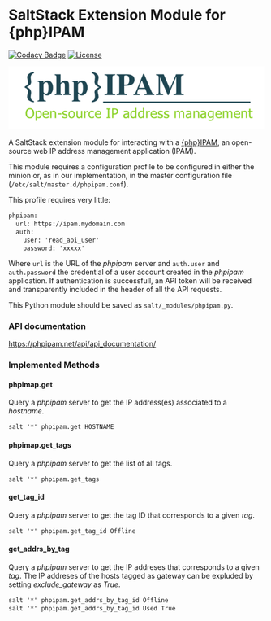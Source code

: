 # SaltStack Extension Module for {php}IPAM

[![Codacy Badge](https://api.codacy.com/project/badge/Grade/fcd8aa3c6a034c519ea795c892c5424c)](https://www.codacy.com/app/madrisan/saltstack-phpipam?utm_source=github.com&amp;utm_medium=referral&amp;utm_content=madrisan/saltstack-phpipam&amp;utm_campaign=Badge_Grade)
[![License](https://img.shields.io/badge/License-Apache--2.0-blue.svg)](https://spdx.org/licenses/Apache-2.0.html)

![](images/phpipam_logo.png?raw=true)

A SaltStack extension module for interacting with a
[{php}IPAM](https://phpipam.net/), an open-source web IP address management application (IPAM).

This module requires a configuration profile to be configured in either the minion or, as in our implementation, in the master configuration file (`/etc/salt/master.d/phpipam.conf`).

This profile requires very little:

    phpipam:
      url: https://ipam.mydomain.com
      auth:
        user: 'read_api_user'
        password: 'xxxxx'

Where `url` is the URL of the *phpipam* server and `auth.user` and `auth.password` the credential of a user account created in the *phpipam* application. If authentication is successfull, an API token will be received and transparently included in the header of all the API requests.

This Python module should be saved as `salt/_modules/phpipam.py`.

### API documentation

https://phpipam.net/api/api_documentation/

### Implemented Methods

#### phpimap.get

Query a *phpipam* server to get the IP address(es) associated to a *hostname*.

    salt '*' phpipam.get HOSTNAME

#### phpimap.get_tags

Query a *phpipam* server to get the list of all tags.

    salt '*' phpipam.get_tags

#### get_tag_id

Query a *phpipam* server to get the tag ID that corresponds to a given *tag*.

    salt '*' phpipam.get_tag_id Offline

#### get_addrs_by_tag

Query a *phpipam* server to get the IP addreses that corresponds to a given *tag*.
The IP addreses of the hosts tagged as gateway can be expluded by setting *exclude_gateway* as *True*.

    salt '*' phpipam.get_addrs_by_tag_id Offline
    salt '*' phpipam.get_addrs_by_tag_id Used True
